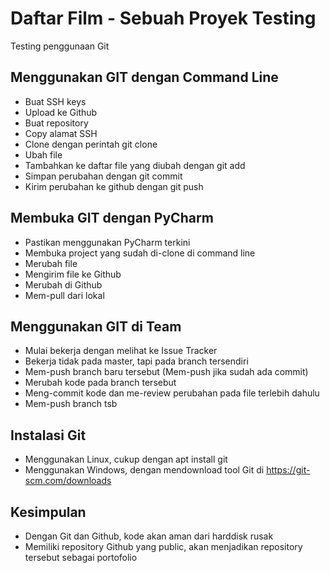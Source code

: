 # Daftar Film - Sebuah Proyek Testing
Testing penggunaan Git

## Menggunakan GIT dengan Command Line
- Buat SSH keys
- Upload ke Github
- Buat repository
- Copy alamat SSH
- Clone dengan perintah git clone <alamat ssh>
- Ubah file
- Tambahkan ke daftar file yang diubah dengan git add
- Simpan perubahan dengan git commit
- Kirim perubahan ke github dengan git push

## Membuka GIT dengan PyCharm
- Pastikan menggunakan PyCharm terkini
- Membuka project yang sudah di-clone di command line
- Merubah file
- Mengirim file ke Github
- Merubah di Github
- Mem-pull dari lokal

## Menggunakan GIT di Team
- Mulai bekerja dengan melihat ke Issue Tracker
- Bekerja tidak pada master, tapi pada branch tersendiri
- Mem-push branch baru tersebut (Mem-push jika sudah ada commit)
- Merubah kode pada branch tersebut
- Meng-commit kode dan me-review perubahan pada file terlebih dahulu
- Mem-push branch tsb

## Instalasi Git
- Menggunakan Linux, cukup dengan apt install git
- Menggunakan Windows, dengan mendownload tool Git di 
https://git-scm.com/downloads

## Kesimpulan
- Dengan Git dan Github, kode akan aman dari harddisk rusak
- Memiliki repository Github yang public, akan menjadikan repository tersebut sebagai
portofolio
